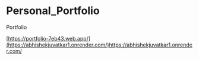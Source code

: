 # Personal_Portfolio
Portfolio

[https://portfolio-7eb43.web.app/](https://abhishekjuvatkar1.onrender.com/)https://abhishekjuvatkar1.onrender.com/
